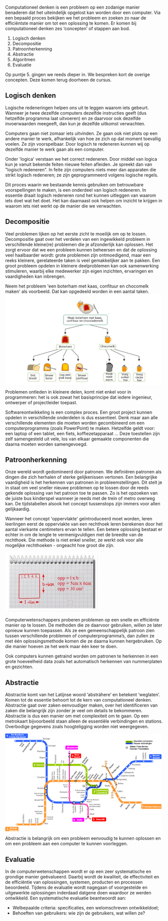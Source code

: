 Computationeel denken is een probleem op een zodanige manier benaderen dat het uiteindelijk opgelost kan worden door een computer. Via een bepaald proces bekijken 
we het probleem en zoeken zo naar de efficiëntste manier om tot een oplossing te komen. Er komen bij computationeel denken zes ‘concepten’ of stappen aan bod.

1. Logisch denken
2. Decompositie
3. Patroonherkenning
4. Abstractie
5. Algoritmen
6. Evaluatie

Op puntje 5. gingen we reeds dieper in. We bespreken kort de overige concepten. Deze komen terug doorheen de cursus.

## Logisch denken
Logische redeneringen helpen ons uit te leggen waarom iets gebeurt. Wanneer je twee dezelfde computers dezelfde instructies geeft (dus hetzelfde programma laat
uitvoeren) en ze daarvoor ook dezelfde invoerwaarden meegeeft, dan kun je dezelfde uitkomst verwachten.

Computers gaan niet zomaar iets uitvinden. Ze gaan ook niet plots op een andere manier te werk, afhankelijk van hoe ze zich op dat moment toevallig voelen. Ze zijn
voorspelbaar. Door logisch te redeneren kunnen wij op dezelfde manier te werk gaan als een computer.

Onder 'logica' verstaan we het correct redeneren. Door middel van logica kun je vanuit bekende feiten nieuwe feiten afleiden. Je spreekt dan van "logisch 
redeneren". In feite zijn computers niets meer dan apparaten die strikt logisch redeneren; ze zijn geprogrammeerd volgens logische regels.

Dit proces waarin we bestaande kennis gebruiken om betrouwbare voorspellingen te maken, is een onderdeel van logisch redeneren. In essentie draait logisch redeneren
rond het kunnen uitleggen van waarom iets doet wat het doet. Het kan daarnaast ook helpen om inzicht te krijgen in waarom iets niet werkt op de manier die we
verwachten.

## Decompositie
Veel problemen lijken op het eerste zicht te moeilijk om op te lossen. Decompositie gaat over het verdelen van een ingewikkeld probleem in verschillende kleine(re) 
problemen die je afzonderlijk kan oplossen. Het zorgt ervoor dat we een probleem kunnen beheersen en dat de oplossing veel haalbaarder wordt: grote problemen zijn 
ontmoedigend, maar een reeks kleinere, gerelateerde taken is veel gemakkelijker aan te pakken. Een groot probleem opdelen in kleinere deelproblemen kan ook samenwerking stimuleren, waarbij elke medewerker zijn eigen inzichten, ervaringen en vaardigheden kan inbrengen.

Neem het probleem 'een boterham met kaas, confituur en chocomelk maken' als voorbeeld. Dat kan opgedeeld worden in een aantal taken.
<img src="media/decompositie.jpeg" align="center" width="500px" data-caption="Twee mensen kunnen tegelijk ontbijt maken: de ene zorgt voor de boterham met kaas en de andere voor de chocolademelk" />

Problemen ontleden in kleinere delen, komt niet enkel voor in programmeren: het is ook zowat het basisprincipe dat iedere ingenieur, ontwerper of projectleider 
toepast.

Softwareontwikkeling is een complex proces. Een groot project kunnen opdelen in verschillende onderdelen is dus essentieel. Denk maar aan alle verschillende 
elementen die moeten worden gecombineerd om een computerprogramma (zoals PowerPoint) te maken. Hetzelfde geldt voor: een laptop of een tablet, een fiets, 
koffiezetapparaat ... Deze toestellen zijn zelf samengesteld uit vele, los van elkaar gemaakte componenten die daarna moeten worden samengevoegd.


## Patroonherkenning
Onze wereld wordt gedomineerd door patronen. We definiëren patronen als dingen die zich herhalen of sterke gelijkenissen vertonen. Een belangrijke vaardigheid 
is het herkennen van patronen in probleemstellingen. Dit stelt je in staat om veel sneller nieuwe problemen op te lossen door de reeds gekende oplossing van het
patroon toe te passen. Zo is het opzoeken van de juiste bus kinderspel wanneer je reeds met de trein of metro overweg kan. De tijdstabellen alsook het concept
tussenstops zijn immers voor allen gelijkaardig.

Wanneer het concept 'oppervlakte' geïntroduceerd moet worden, leren leerlingen eerst de oppervlakte van een rechthoek leren berekenen door het aantal vierkante
centimeters ervan te tellen. Een betere oplossing bestaat er echter in om de lengte te vermenigvuldigen met de breedte van de rechthoek. Die methode is niet enkel
sneller, ze werkt ook voor alle mogelijke rechthoeken - ongeacht hoe groot die zijn.

<img src="media/patroonherkenning.jpeg" align="center" width="300px" data-caption="Ook wiskundige formules zijn veralgemeningen: de formule om de oppervlakte van een rechthoek te berekenen, kan voor eender welke rechthoek opnieuw gebruikt worden." />

Computerwetenschappers proberen problemen op een snelle en efficiënte manier op te lossen. De methoden die ze daarvoor gebruiken, willen ze later opnieuw kunnen 
toepassen. Als ze een gemeenschappelijk patroon zien tussen verschillende problemen of computerprogramma’s, dan zullen ze met één oplossingsmethode komen die ze
daarna kunnen hergebruiken. Op die manier hoeven ze het werk maar één keer te doen.

Ook computers kunnen getraind worden om patronen te herkennen in een grote hoeveelheid data zoals het automatisch herkennen van nummerplaten en gezichten.


## Abstractie
Abstractie komt van het Latijnse woord ‘abstráhere’ en betekent ‘weglaten’. Komen tot de essentie behoort tot de kern van computationeel denken. Abstractie gaat
over zaken eenvoudiger maken, over het identificeren van zaken die belangrijk zijn zonder je veel om details te bekommeren. Abstractie is dus een manier om met
complexiteit om te gaan. Op een metrokaart bijvoorbeeld staan alleen de essentiële verbindingen en stations. Overbodige gegevens zoals hoogteligging worden niet
weergegeven.

<img src="media/abstractie.png" align="center" width="500px" data-caption="Metronetwerk Brussel." />

Abstractie is belangrijk om een probleem eenvoudig te kunnen oplossen en om een probleem aan een computer te kunnen voorleggen.


## Evaluatie
In de computerwetenschappen wordt er op een zeer systematische en grondige manier geëvalueerd. Daarbij wordt de kwaliteit, de effectiviteit en de efficiëntie van
oplossingen, systemen, producten en processen beoordeeld. Tijdens de evaluatie wordt nagegaan of voorgestelde en uitgewerkte oplossingen inderdaad datgene doen
waardoor ze werden ontwikkeld. Een systematische evaluatie beantwoordt aan:

* Welbepaalde criteria: specificaties, een welomschreven ontwikkeldoel;
* Behoeften van gebruikers: wie zijn de gebruikers, wat willen ze?
